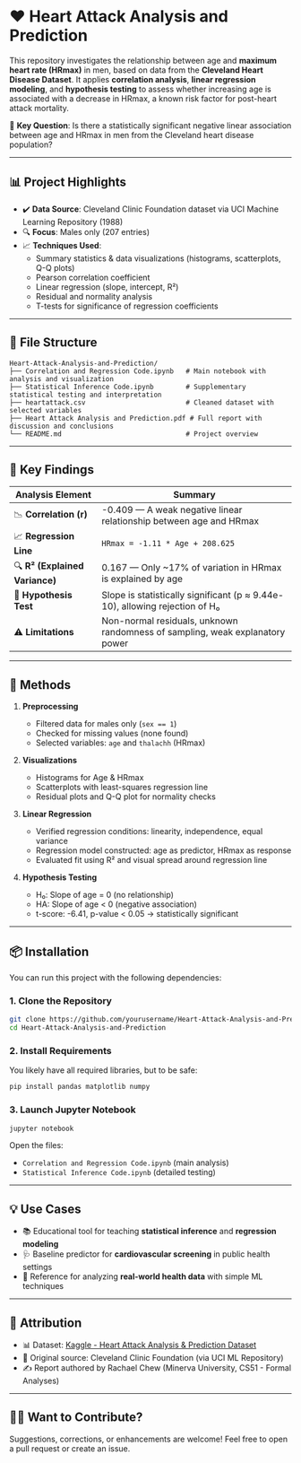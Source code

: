 # ❤️ Heart Attack Analysis and Prediction

This repository investigates the relationship between age and **maximum heart rate (HRmax)** in men, based on data from the **Cleveland Heart Disease Dataset**. It applies **correlation analysis**, **linear regression modeling**, and **hypothesis testing** to assess whether increasing age is associated with a decrease in HRmax, a known risk factor for post-heart attack mortality.

📍 **Key Question**: Is there a statistically significant negative linear association between age and HRmax in men from the Cleveland heart disease population?

---

## 📊 Project Highlights

- ✔️ **Data Source**: Cleveland Clinic Foundation dataset via UCI Machine Learning Repository (1988)
- 🔍 **Focus**: Males only (207 entries)
- 📈 **Techniques Used**:
  - Summary statistics & data visualizations (histograms, scatterplots, Q-Q plots)
  - Pearson correlation coefficient
  - Linear regression (slope, intercept, R²)
  - Residual and normality analysis
  - T-tests for significance of regression coefficients

---

## 📁 File Structure

```
Heart-Attack-Analysis-and-Prediction/
├── Correlation and Regression Code.ipynb   # Main notebook with analysis and visualization
├── Statistical Inference Code.ipynb        # Supplementary statistical testing and interpretation
├── heartattack.csv                         # Cleaned dataset with selected variables
├── Heart Attack Analysis and Prediction.pdf # Full report with discussion and conclusions
└── README.md                               # Project overview
```

---

## 🧠 Key Findings

| Analysis Element | Summary |
|------------------|---------|
| 📉 **Correlation (r)** | -0.409 — A weak negative linear relationship between age and HRmax |
| 📈 **Regression Line** | `HRmax = -1.11 * Age + 208.625` |
| 🔍 **R² (Explained Variance)** | 0.167 — Only ~17% of variation in HRmax is explained by age |
| 🧪 **Hypothesis Test** | Slope is statistically significant (p ≈ 9.44e-10), allowing rejection of H₀ |
| ⚠️ **Limitations** | Non-normal residuals, unknown randomness of sampling, weak explanatory power |

---

## 🔬 Methods

1. **Preprocessing**
   - Filtered data for males only (`sex == 1`)
   - Checked for missing values (none found)
   - Selected variables: `age` and `thalachh` (HRmax)

2. **Visualizations**
   - Histograms for Age & HRmax
   - Scatterplots with least-squares regression line
   - Residual plots and Q-Q plot for normality checks

3. **Linear Regression**
   - Verified regression conditions: linearity, independence, equal variance
   - Regression model constructed: age as predictor, HRmax as response
   - Evaluated fit using R² and visual spread around regression line

4. **Hypothesis Testing**
   - H₀: Slope of age = 0 (no relationship)
   - HA: Slope of age < 0 (negative association)
   - t-score: -6.41, p-value < 0.05 → statistically significant

---

## 📦 Installation

You can run this project with the following dependencies:

### 1. Clone the Repository
```bash
git clone https://github.com/yourusername/Heart-Attack-Analysis-and-Prediction.git
cd Heart-Attack-Analysis-and-Prediction
```

### 2. Install Requirements
You likely have all required libraries, but to be safe:
```bash
pip install pandas matplotlib numpy
```

### 3. Launch Jupyter Notebook
```bash
jupyter notebook
```
Open the files:
- `Correlation and Regression Code.ipynb` (main analysis)
- `Statistical Inference Code.ipynb` (detailed testing)

---

## 💡 Use Cases

- 📚 Educational tool for teaching **statistical inference** and **regression modeling**
- 🩺 Baseline predictor for **cardiovascular screening** in public health settings
- 🧪 Reference for analyzing **real-world health data** with simple ML techniques

---

## 🧾 Attribution

- 📊 Dataset: [Kaggle - Heart Attack Analysis & Prediction Dataset](https://www.kaggle.com/rashikrahmanpritom/heart-attack-analysis-prediction-dataset)
- 🏥 Original source: Cleveland Clinic Foundation (via UCI ML Repository)
- ✍️ Report authored by Rachael Chew (Minerva University, CS51 - Formal Analyses)

---

## 🙋‍♀️ Want to Contribute?

Suggestions, corrections, or enhancements are welcome! Feel free to open a pull request or create an issue.

